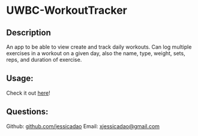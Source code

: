 # UWBC-WorkoutTracker

## Description
An app to be able to view create and track daily workouts. Can log multiple exercises in a workout on a given day, also the name, type, weight, sets, reps, and duration of exercise.

## Usage:
Check it out <a href="https://jd-werkout.herokuapp.com/">here</a>!

## Questions:
Github: [github.com/jessicadao](https://github.com/jessicadao)
Email: xjessicadao@gmail.com